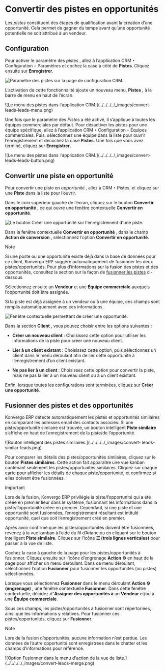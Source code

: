 # Convertir des pistes en opportunités

Les _pistes_ constituent des étapes de qualification avant la création d’une
opportunité. Cela permet de gagner du temps avant qu’une opportunité
potentielle ne soit attribué à un vendeur.

## Configuration

Pour activer le paramètre des _pistes_ , allez à l’application CRM ‣
Configuration ‣ Paramètres et cochez la case à côté de **Pistes**. Cliquez
ensuite sur **Enregistrer**.

![Paramètre des pistes sur la page de configuration
CRM.](../../../../_images/convert-leads-leads-setting.png)

L’activation de cette fonctionnalité ajoute un nouveau menu, **Pistes** , à la
barre de menu en haut de l’écran.

![Le menu des pistes dans l'application CRM.](../../../../_images/convert-
leads-leads-menu.png)

Une fois que le paramètre des _Pistes_ a été activé, il s’applique à toutes
les équipes commerciales par défaut. Pour désactiver les pistes pour une
équipe spécifique, allez à l’application CRM ‣ Configuration ‣ Équipes
commerciales. Puis, sélectionnez une équipe dans la liste pour ouvrir
l’enregistrement et décochez la case **Pistes**. Une fois que vous avez
terminé, cliquez sur **Enregistrer**.

![Le menu des pistes dans l'application CRM.](../../../../_images/convert-
leads-leads-button.png)

## Convertir une piste en opportunité

Pour convertir une piste en _opportunité_ , allez à CRM ‣ Pistes, et cliquez
sur une **Piste** dans la liste pour l’ouvrir.

Dans le coin supérieur gauche de l’écran, cliquez sur le bouton **Convertir en
opportunité** , ce qui ouvre une fenêtre contextuelle **Convertir en
opportunité**.

![Le bouton Créer une opportunité sur l'enregistrement d'une
piste.](../../../../_images/convert-leads-convert-opp-button.png)

Dans la fenêtre contextuelle **Convertir en opportunité** , dans le champ
**Action de conversion** , sélectionnez l’option **Convertir en opportunité**.

<div class="alert alert-primary">
<p class="alert-title">
Note</p><p>Si une poste ou une opportunité existe déjà dans la base de données pour ce client, Konvergo ERP suggère automatiquement de fusionner les deux pistes/opportunités. Pour plus d’informations sur la fusion des pistes et des opportunités, consultez la section sur la façon de <a href="#sales-crm-acquire-leads-merge-leads"><span class="std std-ref">fusionner les pistes</span></a> ci-dessous.</p>
</div>

Sélectionnez ensuite un **Vendeur** et une **Équipe commerciale** auxquels
l’opportunité doit être assignée.

Si la piste est déjà assignée à un vendeur ou à une équipe, ces champs sont
remplis automatiquement avec ces informations.

![Fenêtre contextuelle permettant de créer une
opportunité.](../../../../_images/convert-leads-conversion-action.png)

Dans la section **Client** , vous pouvez choisir entre les options suivantes :

  * **Créer un nouveau client** : Choisissez cette option pour utiliser les informations de la piste pour créer une nouveau client.

  * **Lier à un client existant** : Choisissez cette option, puis sélectionnez un client dans le menu déroulant afin de lier cette opportunité à l’enregistrement d’un client existant.

  * **Ne pas lier à un client** : Choisissez cette option pour convertir la piste, mais ne pas la lier à un nouveau client ou à un client existant.

Enfin, lorsque toutes les configurations sont terminées, cliquez sur **Créer
une opportunité**.

## Fusionner des pistes et des opportunités

Konvergo ERP détecte automatiquement les pistes et opportunités similaires en
comparant les adresses email des contacts associés. Si une piste/opportunité
similaire est trouvée, un bouton intelligent **Piste similaire** s’affiche en
haut de l’enregistrement de la piste/de l’opportunité.

![Bouton intelligent des pistes similaires.](../../../../_images/convert-
leads-similar-leads.png)

Pour comparer les détails des pistes/opportunités similaires, cliquez sur le
bouton **Pistes similaires**. Cette action fait apparaître une vue kanban
contenant seulement les pistes/opportunités similaires. Cliquez sur chaque
carte pour afficher les détails de chaque piste/opportunité, et confirmez si
elles doivent être fusionnées.

<div class="alert alert-warning">
<p class="alert-title">
Important</p><p>Lors de la fusion, Konvergo ERP privilégie la piste/l’opportunité qui a été créée en premier lieur dans le système, fusionnant les informations dans la piste/l’opportunité créée en premier. Cependant, si une piste et une opportunité sont fusionnées, l’enregistrement résultant est intitulé opportunité, quel que soit l’enregistrement créé en premier.</p>
</div>

Après avoir confirmé que les pistes/opportunités doivent être fusionnées,
revenez à la vue kanban à l’aide du fil d’Ariane ou en cliquant sur le bouton
intelligent **Piste similaire**. Cliquez sur l’icône **☰ (trois lignes
verticales)** pour passer à la vue de liste.

Cochez la case à gauche de la page pour les pistes/opportunités à fusionner.
Cliquez ensuite sur l’icône d’engrenage **Action ⚙️** en haut de la page pour
afficher un menu déroulant. Dans ce menu déroulant, sélectionnez l’option
**Fusionner** pour fusionner les opportunités (ou pistes) sélectionnées.

Lorsque vous sélectionnez **Fusionner** dans le menu déroulant **Action ⚙️
(engrenage)** , une fenêtre contextuelle **Fusionner**. Dans cette fenêtre
contextuelle, décidez d”**Assigner des opportunités à** un **Vendeur** et/ou à
une **Équipe commerciale**.

Sous ces champs, les pistes/opportunités à fusionner sont répertoriées, ainsi
que les informations y relatives. Pour fusionner ces pistes/opportunités,
cliquez sur **Fusionner**.

<div class="alert alert-primary">
<p class="alert-title">
Note</p><p>Lors de la fusion d’opportunités, aucune information n’est perdue. Les données de l’autre opportunité sont enregistrées dans le chatter et les champs d’informations pour référence.</p>
</div> ![Option Fusionner dans le menu d'action de la vue de
liste.](../../../../_images/convert-leads-merge.png)

